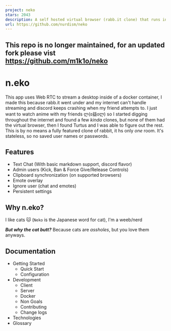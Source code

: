 ```yaml
---
project: neko
stars: 2043
description: A self hosted virtual browser (rabb.it clone) that runs in docker.
url: https://github.com/nurdism/neko
---
```


This repo is no longer maintained, for an updated fork please vist  
https://github.com/m1k1o/neko
--------------------------------------------------------------------------------------------------

  
  
  
  

n.eko
=====

This app uses Web RTC to stream a desktop inside of a docker container, I made this because rabb.it went under and my internet can't handle streaming and discord keeps crashing when my friend attempts to. I just want to watch anime with my friends ლ(ಠ益ಠლ) so I started digging throughout the internet and found a few _kinda_ clones, but none of them had the virtual browser, then I found Turtus and I was able to figure out the rest. This is by no means a fully featured clone of rabbit, it hs only _one_ room. It's stateless, so no saved user names or passwords.

Features
--------

-   Text Chat (With basic markdown support, discord flavor)
-   Admin users (Kick, Ban & Force Give/Release Controls)
-   Clipboard synchronization (on supported browsers)
-   Emote overlay
-   Ignore user (chat and emotes)
-   Persistent settings

Why n.eko?
----------

I like cats 🐱 (`Neko` is the Japanese word for cat), I'm a weeb/nerd

_**But why the cat butt?**_ Because cats are _assholes_, but you love them anyways.

Documentation
-------------

-   Getting Started
    -   Quick Start
    -   Configuration
-   Development
    -   Client
    -   Server
    -   Docker
    -   Non Goals
    -   Contributing
    -   Change logs
-   Technologies
-   Glossary
